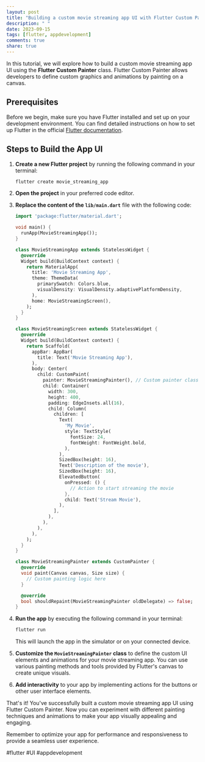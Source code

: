 ```yaml
---
layout: post
title: "Building a custom movie streaming app UI with Flutter Custom Painter"
description: " "
date: 2023-09-15
tags: [flutter, appdevelopment]
comments: true
share: true
---
```


In this tutorial, we will explore how to build a custom movie streaming app UI using the **Flutter Custom Painter** class. Flutter Custom Painter allows developers to define custom graphics and animations by painting on a canvas.

## Prerequisites

Before we begin, make sure you have Flutter installed and set up on your development environment. You can find detailed instructions on how to set up Flutter in the official [Flutter documentation](https://flutter.dev/docs/get-started/install).

## Steps to Build the App UI

1. **Create a new Flutter project** by running the following command in your terminal:

   ```dart
   flutter create movie_streaming_app
   ```

2. **Open the project** in your preferred code editor.

3. **Replace the content of the `lib/main.dart`** file with the following code:

   ```dart
   import 'package:flutter/material.dart';

   void main() {
     runApp(MovieStreamingApp());
   }

   class MovieStreamingApp extends StatelessWidget {
     @override
     Widget build(BuildContext context) {
       return MaterialApp(
         title: 'Movie Streaming App',
         theme: ThemeData(
           primarySwatch: Colors.blue,
           visualDensity: VisualDensity.adaptivePlatformDensity,
         ),
         home: MovieStreamingScreen(),
       );
     }
   }

   class MovieStreamingScreen extends StatelessWidget {
     @override
     Widget build(BuildContext context) {
       return Scaffold(
         appBar: AppBar(
           title: Text('Movie Streaming App'),
         ),
         body: Center(
           child: CustomPaint(
             painter: MovieStreamingPainter(), // Custom painter class
             child: Container(
               width: 300,
               height: 400,
               padding: EdgeInsets.all(16),
               child: Column(
                 children: [
                   Text(
                     'My Movie',
                     style: TextStyle(
                       fontSize: 24,
                       fontWeight: FontWeight.bold,
                     ),
                   ),
                   SizedBox(height: 16),
                   Text('Description of the movie'),
                   SizedBox(height: 16),
                   ElevatedButton(
                     onPressed: () {
                       // Action to start streaming the movie
                     },
                     child: Text('Stream Movie'),
                   ),
                 ],
               ),
             ),
           ),
         ),
       );
     }
   }

   class MovieStreamingPainter extends CustomPainter {
     @override
     void paint(Canvas canvas, Size size) {
       // Custom painting logic here
     }

     @override
     bool shouldRepaint(MovieStreamingPainter oldDelegate) => false;
   }
   ```

4. **Run the app** by executing the following command in your terminal:

   ```dart
   flutter run
   ```

   This will launch the app in the simulator or on your connected device.

5. **Customize the `MovieStreamingPainter` class** to define the custom UI elements and animations for your movie streaming app. You can use various painting methods and tools provided by Flutter's canvas to create unique visuals.

6. **Add interactivity** to your app by implementing actions for the buttons or other user interface elements.

That's it! You've successfully built a custom movie streaming app UI using Flutter Custom Painter. Now you can experiment with different painting techniques and animations to make your app visually appealing and engaging.

Remember to optimize your app for performance and responsiveness to provide a seamless user experience.

#flutter #UI #appdevelopment